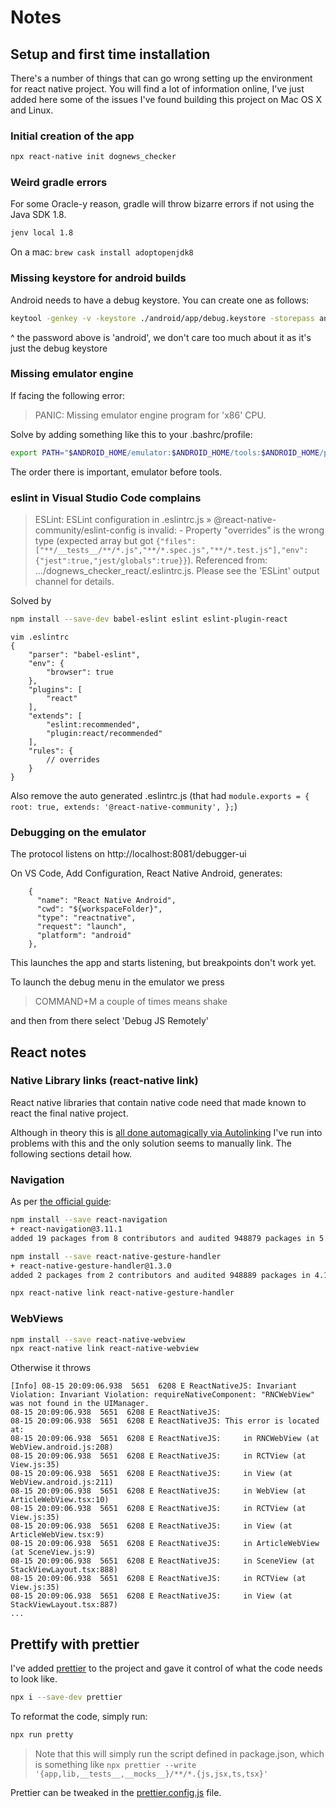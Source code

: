 # Notes

## Setup and first time installation

There's a number of things that can go wrong setting up the environment for react native project. You will find a lot of information online, I've just added here some of the issues I've found building this project on Mac OS X and Linux.

### Initial creation of the app

```sh
npx react-native init dognews_checker
```

### Weird gradle errors

For some Oracle-y reason, gradle will throw bizarre errors if not using the Java SDK 1.8.

```sh
jenv local 1.8
```

On a mac: `brew cask install adoptopenjdk8`

### Missing keystore for android builds

Android needs to have a debug keystore. You can create one as follows:

```sh
keytool -genkey -v -keystore ./android/app/debug.keystore -storepass android -alias androiddebugkey -keypass android -keyalg RSA -keysize 2048 -validity 10000
```

^ the password above is 'android', we don't care too much about it as it's just the debug keystore

### Missing emulator engine

If facing the following error:

> PANIC: Missing emulator engine program for 'x86' CPU.

Solve by adding something like this to your .bashrc/profile:

```sh
export PATH="$ANDROID_HOME/emulator:$ANDROID_HOME/tools:$ANDROID_HOME/platform-tools:$ANDROID_HOME/tools/bin:$PATH"
```

The order there is important, emulator before tools.

### eslint in Visual Studio Code complains

> ESLint: ESLint configuration in .eslintrc.js » @react-native-community/eslint-config is invalid: 	- Property "overrides" is the wrong type (expected array but got `{"files":["**/__tests__/**/*.js","**/*.spec.js","**/*.test.js"],"env":{"jest":true,"jest/globals":true}}`).  Referenced from: .../dognews_checker_react/.eslintrc.js. Please see the 'ESLint' output channel for details.

Solved by

```sh
npm install --save-dev babel-eslint eslint eslint-plugin-react
```

```
vim .eslintrc
{
    "parser": "babel-eslint",
    "env": {
        "browser": true
    },
    "plugins": [
        "react"
    ],
    "extends": [
        "eslint:recommended",
        "plugin:react/recommended"
    ],
    "rules": {
        // overrides
    }
}
```

Also remove the auto generated .eslintrc.js (that had `module.exports = { root: true, extends: '@react-native-community', };`)

### Debugging on the emulator

The protocol listens on http://localhost:8081/debugger-ui

On VS Code, Add Configuration, React Native Android, generates:

```
    {
      "name": "React Native Android",
      "cwd": "${workspaceFolder}",
      "type": "reactnative",
      "request": "launch",
      "platform": "android"
    },
```

This launches the app and starts listening, but breakpoints don't work yet.

To launch the debug menu in the emulator we press

> COMMAND+M   a couple of times means shake

and then from there select 'Debug JS Remotely'

## React notes

### Native Library links (react-native link)

React native libraries that contain native code need that made known to react the final native project.

Although in theory this is [all done automagically via Autolinking](https://github.com/react-native-community/cli/blob/master/docs/autolinking.md)
I've run into problems with this and the only solution seems to manually link. The following sections
detail how.

### Navigation

As per [the official guide](https://facebook.github.io/react-native/docs/navigation):

```sh
npm install --save react-navigation
+ react-navigation@3.11.1
added 19 packages from 8 contributors and audited 948879 packages in 5.991s

npm install --save react-native-gesture-handler
+ react-native-gesture-handler@1.3.0
added 2 packages from 2 contributors and audited 948889 packages in 4.188s

npx react-native link react-native-gesture-handler
```

### WebViews

```sh
npm install --save react-native-webview
npx react-native link react-native-webview
```

Otherwise it throws
```
[Info] 08-15 20:09:06.938  5651  6208 E ReactNativeJS: Invariant Violation: Invariant Violation: requireNativeComponent: "RNCWebView" was not found in the UIManager.
08-15 20:09:06.938  5651  6208 E ReactNativeJS:
08-15 20:09:06.938  5651  6208 E ReactNativeJS: This error is located at:
08-15 20:09:06.938  5651  6208 E ReactNativeJS:     in RNCWebView (at WebView.android.js:208)
08-15 20:09:06.938  5651  6208 E ReactNativeJS:     in RCTView (at View.js:35)
08-15 20:09:06.938  5651  6208 E ReactNativeJS:     in View (at WebView.android.js:211)
08-15 20:09:06.938  5651  6208 E ReactNativeJS:     in WebView (at ArticleWebView.tsx:10)
08-15 20:09:06.938  5651  6208 E ReactNativeJS:     in RCTView (at View.js:35)
08-15 20:09:06.938  5651  6208 E ReactNativeJS:     in View (at ArticleWebView.tsx:9)
08-15 20:09:06.938  5651  6208 E ReactNativeJS:     in ArticleWebView (at SceneView.js:9)
08-15 20:09:06.938  5651  6208 E ReactNativeJS:     in SceneView (at StackViewLayout.tsx:888)
08-15 20:09:06.938  5651  6208 E ReactNativeJS:     in RCTView (at View.js:35)
08-15 20:09:06.938  5651  6208 E ReactNativeJS:     in View (at StackViewLayout.tsx:887)
...
```

## Prettify with prettier

I've added [prettier](https://prettier.io/) to the project and gave it control of what the code needs to look like.

```sh
npx i --save-dev prettier
```

To reformat the code, simply run:

```sh
npx run pretty
```

> Note that this will simply run the script defined in package.json, which is something like `npx prettier --write '{app,lib,__tests__,__mocks__}/**/*.{js,jsx,ts,tsx}'`

Prettier can be tweaked in the [prettier.config.js](./prettier.config.js) file.
